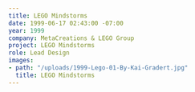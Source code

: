 ```yaml
---
title: LEGO Mindstorms
date: 1999-06-17 02:43:00 -07:00
year: 1999
company: MetaCreations & LEGO Group
project: LEGO Mindstorms
role: Lead Design
images:
- path: "/uploads/1999-Lego-01-By-Kai-Gradert.jpg"
  title: LEGO Mindstorms
---
```


